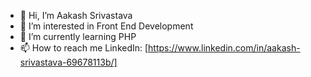 - 👋 Hi, I’m Aakash Srivastava
- 👀 I’m interested in Front End Development
- 🌱 I’m currently learning PHP
- 📫 How to reach me LinkedIn: [https://www.linkedin.com/in/aakash-srivastava-69678113b/]

